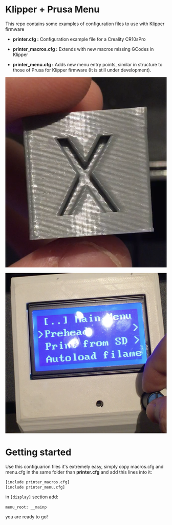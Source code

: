 # Klipper + Prusa Menu

This repo contains some examples of configuration files to use with Klipper firmware

- **printer.cfg :** Configuration example file for a Creality CR10sPro

- **printer_macros.cfg :** Extends with new macros missing GCodes in Klipper

- **printer_menu.cfg :** Adds new menu entry points, similar in structure to those of Prusa for Klipper firmware (It is still under development). 


![example of a cube](https://github.com/netonjm/Klipper-CR10sPro/raw/master/images/cube.png)

![prusa menu](https://github.com/netonjm/Klipper-CR10sPro/raw/master/images/screen-prusa.png)


# Getting started

Use this configuarion files it's extremely easy, simply copy macros.cfg and menu.cfg in the same folder than **printer.cfg** and add this lines into it:

    [include printer_macros.cfg]
    [include printer_menu.cfg]

in `[display]` section add:

`menu_root: __mainp`


you are ready to go!
